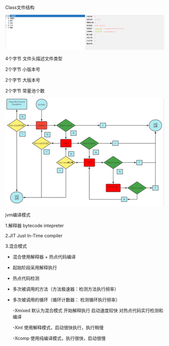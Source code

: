 Class文件结构

![](.\img\20210703112431.png) 

4个字节   文件头描述文件类型

2个字节   小版本号

2个字节   大版本号

2个字节   常量池个数 

![](.\img\20210706204928.png)

jvm编译模式

1.解释器 bytecode intepreter

2.JIT Just In-Time compiler

3.混合模式

- 混合使用解释器 + 热点代码编译

- 起始阶段采用解释执行

- 热点代码检测

-  多次被调用的方法（方法极速器：检测方法执行频率）

- 多次被调用的循环（循环计数器： 检测循环执行频率）

  -Xmixed 默认为混合模式  开始解释执行 启动速度较快 对热点代码实行检测和编译

  -Xint 使用解释模式，启动很快执行，执行稍慢

  -Xcomp 使用纯编译模式，执行很快，启动很慢

  